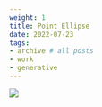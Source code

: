 ```yaml
---
weight: 1
title: Point Ellipse
date: 2022-07-23
tags:
- archive # all posts
- work
- generative
---
```


![](https://live.staticflickr.com/65535/53336689424_ff502fecac_b_d.jpg)